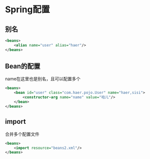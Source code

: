 # Spring配置

## 别名

```xml
<beans>
    <alias name="user" alias="haer"/>
</beans>
```

## Bean的配置

name在这里也是别名，且可以配置多个

```xml
<beans>
    <bean id="user" class="com.haer.pojo.User" name="haer,sisi">
        <constructor-arg name="name" value="哈儿"/>
    </bean>
</beans>
```

## import

合并多个配置文件

```xml
<beans>
    <import resource="beans2.xml"/>
</beans>
```
